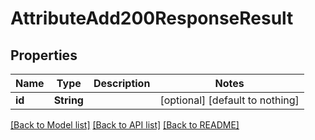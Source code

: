 # AttributeAdd200ResponseResult


## Properties
Name | Type | Description | Notes
------------ | ------------- | ------------- | -------------
**id** | **String** |  | [optional] [default to nothing]


[[Back to Model list]](../README.md#models) [[Back to API list]](../README.md#api-endpoints) [[Back to README]](../README.md)


